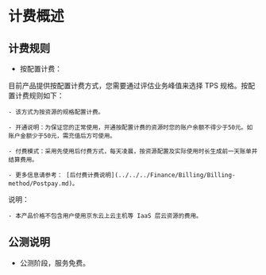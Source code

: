 # 计费概述

##  计费规则

- 按配置计费：

目前产品提供按配置计费方式，您需要通过评估业务峰值来选择 TPS 规格。按配置计费规则如下：

	- 该方式为按资源的规格配置计费。
  
	- 开通说明：为保证您的正常使用，开通按配置计费的资源时您的账户余额不得少于50元。如账户金额少于50元，需充值后方可使用。
  
	- 付费模式：采用先使用后付费方式，每天凌晨，按资源配置及实际使用时长生成前一天账单并结算费用。
  
	- 更多信息请参考： [后付费计费说明](../../../Finance/Billing/Billing-method/Postpay.md)。

说明：

	- 本产品价格不包含用户使用京东云上云主机等 IaaS 层云资源的费用。
  
## 公测说明

-  公测阶段，服务免费。 

